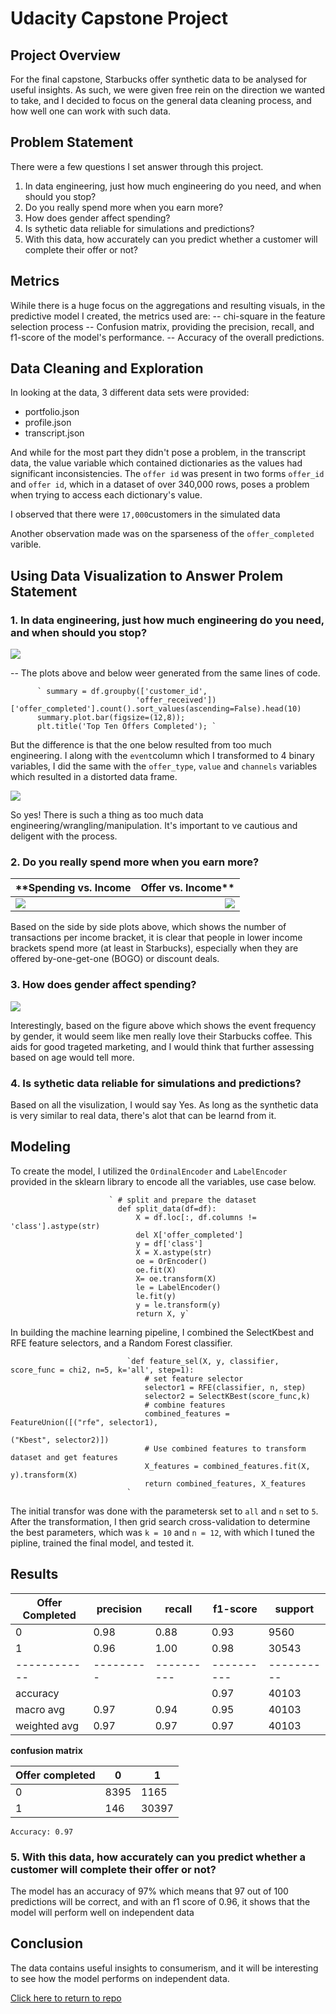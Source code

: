 # Udacity Capstone Project

## Project Overview

For the final capstone, Starbucks offer synthetic data to be analysed for useful insights. As such, we were given free rein on the direction we wanted to take, and I decided to focus on the general data cleaning process, and how well one can work with such data.

## Problem Statement
There were a few questions I set answer through this project.
1. In data engineering, just how much engineering do you need, and when should you stop?
2. Do you really spend more when you earn more?
3. How does gender affect spending?
4. Is sythetic data reliable for simulations and predictions?
5. With this data, how accurately can you predict whether a customer will complete their offer or not?

## Metrics
Wihile there is a huge focus on the aggregations and resulting visuals, in the predictive model I created, the metrics used are:
-- chi-square in the feature selection process 
-- Confusion matrix, providing the precision, recall, and f1-score of the model's performance.
-- Accuracy of the overall predictions.

## Data Cleaning and Exploration
In looking at the data, 3 different data sets were provided:

* portfolio.json
* profile.json
* transcript.json 

And while for the most part they didn't pose a problem, in the transcript data, the value variable which contained dictionaries as the values had significant inconsistencies. The `offer id` was present in two forms `offer_id` and `offer id`, which in a dataset of over 340,000 rows, poses a problem when trying to access each dictionary's value.

I observed that there were `17,000`customers in the simulated data

Another observation made was on the sparseness of the `offer_completed` varible. 

## Using Data Visualization to Answer Prolem Statement

### 1. In data engineering, just how much engineering do you need, and when should you stop?

![](sum_offers_completed1.png)

-- The plots above and below weer generated from the same lines of code.

          ` summary = df.groupby(['customer_id',
                                'offer_received'])['offer_completed'].count().sort_values(ascending=False).head(10)
          summary.plot.bar(figsize=(12,8));
          plt.title('Top Ten Offers Completed'); `


But the difference is that the one below resulted from too much engineering. I along with the `event`column which I transformed to 4 binary variables, I did the same with the `offer_type`, `value` and `channels` variables which resulted in a distorted data frame.

![](sum_offers_completed.png)

So yes! There is such a thing as too much data engineering/wrangling/manipulation. It's important to ve cautious and deligent with the process.


### 2. Do you really spend more when you earn more?

**Spending vs. Income | Offer vs. Income**
:-----------------|-----------------------:
![](income.png) | ![](offer_com.png)            

Based on the side by side plots above, which shows the number of transactions per income bracket, it is clear that people in lower income brackets spend more (at least in Starbucks), especially when they are offered by-one-get-one (BOGO) or discount deals.

### 3. How does gender affect spending?

![](event.png)

Interestingly, based on the figure above which shows the event frequency by gender, it would seem like men really love their Starbucks coffee. This aids for good trageted marketing, and I would think that further assessing based on age would tell more.

### 4. Is sythetic data reliable for simulations and predictions?

Based on all the visulization, I would say Yes. As long as the synthetic data is very similar to real data, there's alot that can be learnd from it. 

## Modeling
To create the model, I utilized the `OrdinalEncoder` and `LabelEncoder` provided in the sklearn library to encode all the variables, use case below.


                          ` # split and prepare the dataset
                            def split_data(df=df):
                                X = df.loc[:, df.columns != 'class'].astype(str)
                                del X['offer_completed']
                                y = df['class']
                                X = X.astype(str)
                                oe = OrEncoder()
                                oe.fit(X)
                                X= oe.transform(X)
                                le = LabelEncoder()
                                le.fit(y)
                                y = le.transform(y)
                                return X, y`
                                

In building the machine learning pipeline, I combined the SelectKbest and RFE feature selectors, and a Random Forest classifier. 


                              `def feature_sel(X, y, classifier, score_func = chi2, n=5, k='all', step=1):
                                  # set feature selector
                                  selector1 = RFE(classifier, n, step)
                                  selector2 = SelectKBest(score_func,k)
                                  # combine features
                                  combined_features = FeatureUnion([("rfe", selector1), 
                                                                    ("Kbest", selector2)])  
                                  # Use combined features to transform dataset and get features
                                  X_features = combined_features.fit(X, y).transform(X) 
                                  return combined_features, X_features
                              `

The initial transfor was done with the parameters`k` set to `all` and `n` set to `5`. After the transformation, I then grid search cross-validation to determine the best parameters, which was `k = 10` and `n = 12`, with which I tuned the pipline, trained the final model, and tested it. 

## Results

Offer Completed | precision |  recall  | f1-score |  support
------------|---------|----------|----------|----------
 0 |   0.98  |   0.88   |   0.93   |  9560
 1 |   0.96  |   1.00   |   0.98   |  30543
------------|---------|----------|----------|----------
accuracy |         |         |   0.97   |  40103
macro avg |   0.97  |   0.94   |   0.95   |  40103
weighted avg |   0.97  |   0.97   |   0.97   |  40103


**confusion matrix**

Offer completed |  0   |  1
----------------|------|-----
0 | 8395 | 1165
1 | 146  | 30397


`Accuracy: 0.97`


### 5. With this data, how accurately can you predict whether a customer will complete their offer or not?
The model has an accuracy of 97% which means that 97 out of 100 predictions will be correct, and with an f1 score of 0.96, it shows that the model will perform well on independent data

## Conclusion
The data contains useful insights to consumerism, and it will be interesting to see how the model performs on independent data.

[Click here to return to repo](https://github.com/ENHarry/Capstone)
